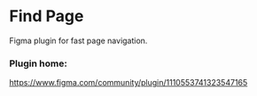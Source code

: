# Find Page

Figma plugin for fast page navigation.

### Plugin home:
https://www.figma.com/community/plugin/1110553741323547165